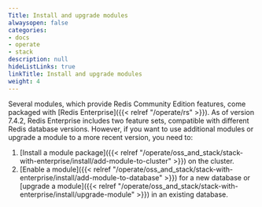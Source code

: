 ```yaml
---
Title: Install and upgrade modules
alwaysopen: false
categories:
- docs
- operate
- stack
description: null
hideListLinks: true
linkTitle: Install and upgrade modules
weight: 4
---
```


Several modules, which provide Redis Community Edition features, come packaged with [Redis Enterprise]({{< relref "/operate/rs" >}}). As of version 7.4.2, Redis Enterprise includes two feature sets, compatible with different Redis database versions. However, if you want to use additional modules or upgrade a module to a more recent version, you need to:

1. [Install a module package]({{< relref "/operate/oss_and_stack/stack-with-enterprise/install/add-module-to-cluster" >}}) on the cluster.
1. [Enable a module]({{< relref "/operate/oss_and_stack/stack-with-enterprise/install/add-module-to-database" >}}) for a new database or [upgrade a module]({{< relref "/operate/oss_and_stack/stack-with-enterprise/install/upgrade-module" >}}) in an existing database.
